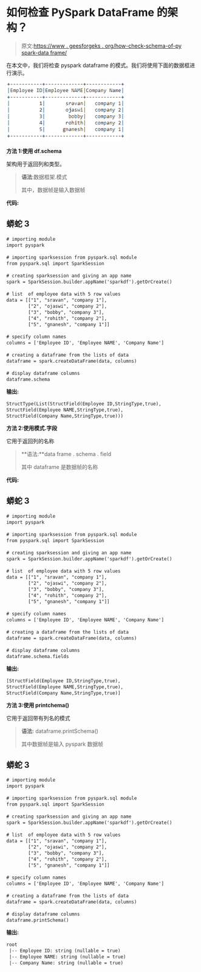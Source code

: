 # 如何检查 PySpark DataFrame 的架构？

> 原文:[https://www . geesforgeks . org/how-check-schema-of-py spark-data frame/](https://www.geeksforgeeks.org/how-to-check-the-schema-of-pyspark-dataframe/)

在本文中，我们将检查 pyspark dataframe 的模式。我们将使用下面的数据框进行演示。

![](img/3c34a4a779cb23ecd6b3207ddb20d909.png)

**方法 1:使用 df.schema**

架构用于返回列和类型。

> **语法**:数据框架.模式
> 
> 其中，数据帧是输入数据帧

**代码:**

## 蟒蛇 3

```
# importing module
import pyspark

# importing sparksession from pyspark.sql module
from pyspark.sql import SparkSession

# creating sparksession and giving an app name
spark = SparkSession.builder.appName('sparkdf').getOrCreate()

# list  of employee data with 5 row values
data = [["1", "sravan", "company 1"],
        ["2", "ojaswi", "company 2"],
        ["3", "bobby", "company 3"],
        ["4", "rohith", "company 2"],
        ["5", "gnanesh", "company 1"]]

# specify column names
columns = ['Employee ID', 'Employee NAME', 'Company Name']

# creating a dataframe from the lists of data
dataframe = spark.createDataFrame(data, columns)

# display dataframe columns
dataframe.schema
```

**输出:**

```
StructType(List(StructField(Employee ID,StringType,true),
StructField(Employee NAME,StringType,true),
StructField(Company Name,StringType,true)))
```

**方法 2:使用模式.字段**

它用于返回列的名称

> **语法:**data frame . schema . field
> 
> 其中 dataframe 是数据帧的名称

**代码:**

## 蟒蛇 3

```
# importing module
import pyspark

# importing sparksession from pyspark.sql module
from pyspark.sql import SparkSession

# creating sparksession and giving an app name
spark = SparkSession.builder.appName('sparkdf').getOrCreate()

# list  of employee data with 5 row values
data = [["1", "sravan", "company 1"],
        ["2", "ojaswi", "company 2"],
        ["3", "bobby", "company 3"],
        ["4", "rohith", "company 2"],
        ["5", "gnanesh", "company 1"]]

# specify column names
columns = ['Employee ID', 'Employee NAME', 'Company Name']

# creating a dataframe from the lists of data
dataframe = spark.createDataFrame(data, columns)

# display dataframe columns
dataframe.schema.fields
```

**输出:**

```
[StructField(Employee ID,StringType,true),
StructField(Employee NAME,StringType,true),
StructField(Company Name,StringType,true)]
```

**方法 3:使用 printchema()**

它用于返回带有列名的模式

> **语法:** dataframe.printSchema()
> 
> 其中数据帧是输入 pyspark 数据帧

## 蟒蛇 3

```
# importing module
import pyspark

# importing sparksession from pyspark.sql module
from pyspark.sql import SparkSession

# creating sparksession and giving an app name
spark = SparkSession.builder.appName('sparkdf').getOrCreate()

# list  of employee data with 5 row values
data = [["1", "sravan", "company 1"],
        ["2", "ojaswi", "company 2"],
        ["3", "bobby", "company 3"],
        ["4", "rohith", "company 2"],
        ["5", "gnanesh", "company 1"]]

# specify column names
columns = ['Employee ID', 'Employee NAME', 'Company Name']

# creating a dataframe from the lists of data
dataframe = spark.createDataFrame(data, columns)

# display dataframe columns
dataframe.printSchema()
```

**输出:**

```
root
 |-- Employee ID: string (nullable = true)
 |-- Employee NAME: string (nullable = true)
 |-- Company Name: string (nullable = true)
```
